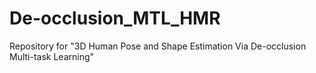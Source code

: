 # De-occlusion_MTL_HMR
Repository for "3D Human Pose and Shape Estimation Via De-occlusion Multi-task Learning"
